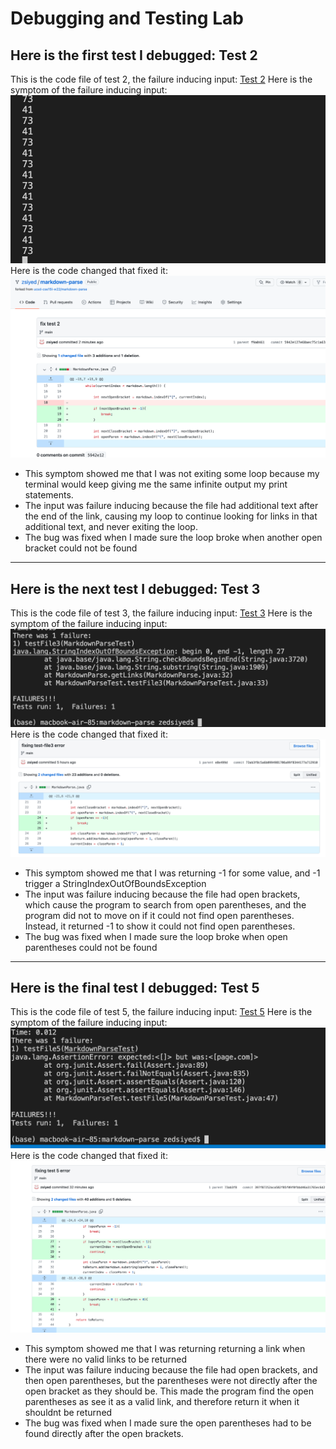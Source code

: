 # Debugging and Testing Lab
## Here is the first test I debugged: Test 2
This is the code file of test 2, the failure inducing input: [Test 2](https://github.com/ucsd-cse15l-w22/markdown-parse/blob/main/test-file2.md)
Here is the symptom of the failure inducing input:
![Image](test2failss.png)
Here is the code changed that fixed it:
![Image](test2ss.png)
- This symptom showed me that I was not exiting some loop because my terminal would keep giving me the same infinite output my print statements.
- The input was failure inducing because the file had additional text after the end of the link, causing my loop to continue looking
for links in that additional text, and never exiting the loop.
- The bug was fixed when I made sure the loop broke when another open bracket could not be found
------------------------------------------------------------------------------------------------------------------------------------------
## Here is the next test I debugged: Test 3
This is the code file of test 3, the failure inducing input: [Test 3](https://github.com/ucsd-cse15l-w22/markdown-parse/blob/main/test-file3.md)
Here is the symptom of the failure inducing input:
![Image](test3failss.png)
Here is the code changed that fixed it:
![Image](test3ss.png)
- This symptom showed me that I was returning -1 for some value, and -1 trigger a StringIndexOutOfBoundsException
- The input was failure inducing because the file had open brackets, which cause the program to search from open parentheses, and the
program did not to move on if it could not find open parentheses. Instead, it returned -1 to show it could not find open parentheses.
- The bug was fixed when I made sure the loop broke when open parentheses could not be found
------------------------------------------------------------------------------------------------------------------------------------------
## Here is the final test I debugged: Test 5
This is the code file of test 5, the failure inducing input: [Test 5](https://github.com/ucsd-cse15l-w22/markdown-parse/blob/main/test-file5.md)
Here is the symptom of the failure inducing input:
![Image](test5failss.png)
Here is the code changed that fixed it:
![Image](test5ss.png)
- This symptom showed me that I was returning returning a link when there were no valid links to be returned
- The input was failure inducing because the file had open brackets, and then open parentheses, but the parentheses were not directly after the open bracket as they should be. This made the program find the open parentheses as see it as a valid link, and therefore return it when it shouldnt be returned
- The bug was fixed when I made sure the open parentheses had to be found directly after the open brackets.